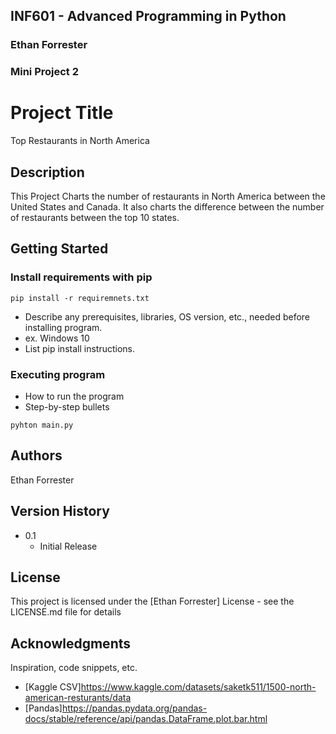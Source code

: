 ## INF601 - Advanced Programming in Python
### Ethan Forrester
### Mini Project 2


# Project Title

Top Restaurants in North America

## Description

This Project Charts the number of restaurants in North America between the United States and Canada. It also charts the difference between the number of restaurants between the top 10 states. 

## Getting Started

### Install requirements with pip 

```
pip install -r requiremnets.txt
```

* Describe any prerequisites, libraries, OS version, etc., needed before installing program.
* ex. Windows 10
* List pip install instructions.


### Executing program

* How to run the program
* Step-by-step bullets
```
pyhton main.py
```



## Authors

Ethan Forrester



## Version History


* 0.1
    * Initial Release

## License

This project is licensed under the [Ethan Forrester] License - see the LICENSE.md file for details

## Acknowledgments

Inspiration, code snippets, etc.
* [Kaggle CSV]https://www.kaggle.com/datasets/saketk511/1500-north-american-resturants/data
* [Pandas]https://pandas.pydata.org/pandas-docs/stable/reference/api/pandas.DataFrame.plot.bar.html
